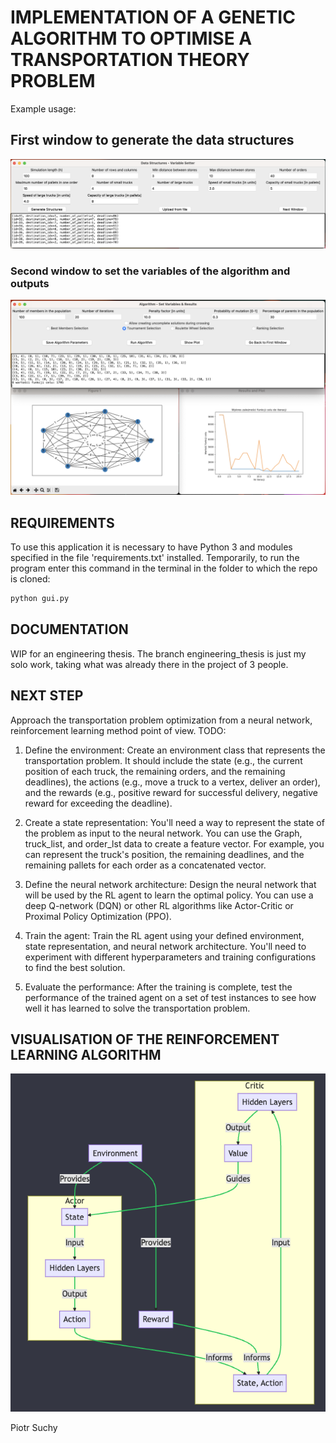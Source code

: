 ﻿# IMPLEMENTATION OF A GENETIC ALGORITHM TO OPTIMISE A TRANSPORTATION THEORY PROBLEM

Example usage:

## First window to generate the data structures

!["First window to set the parameters"](media/parameters_window.png)

### Second window to set the variables of the algorithm and outputs

!["Second window to set the variables of the algorithm"](media/alg_window.png)

## REQUIREMENTS

To use this application it is necessary to have Python 3 and modules specified in the file 'requirements.txt' installed.
Temporarily, to run the program enter this command in the terminal in the folder to which the repo is cloned:

```zsh
python gui.py
```

## DOCUMENTATION

WIP for an engineering thesis. The branch engineering_thesis is just my solo work, taking what was already there in the project of 3 people.

## NEXT STEP

Approach the transportation problem optimization from a neural network, reinforcement learning method point of view. TODO:

1. Define the environment: Create an environment class that represents the transportation problem. It should include the state (e.g., the current position of each truck, the remaining orders, and the remaining deadlines), the actions (e.g., move a truck to a vertex, deliver an order), and the rewards (e.g., positive reward for successful delivery, negative reward for exceeding the deadline).

2. Create a state representation: You'll need a way to represent the state of the problem as input to the neural network. You can use the Graph, truck_list, and order_lst data to create a feature vector. For example, you can represent the truck's position, the remaining deadlines, and the remaining pallets for each order as a concatenated vector.

3. Define the neural network architecture: Design the neural network that will be used by the RL agent to learn the optimal policy. You can use a deep Q-network (DQN) or other RL algorithms like Actor-Critic or Proximal Policy Optimization (PPO).

4. Train the agent: Train the RL agent using your defined environment, state representation, and neural network architecture. You'll need to experiment with different hyperparameters and training configurations to find the best solution.

5. Evaluate the performance: After the training is complete, test the performance of the trained agent on a set of test instances to see how well it has learned to solve the transportation problem.

## VISUALISATION OF THE REINFORCEMENT LEARNING ALGORITHM

![Diagram of the network](media/RLA_ACTOR-CRITIC.png)

Piotr Suchy
